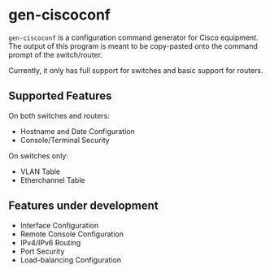 # gen-ciscoconf
`gen-ciscoconf` is a configuration command generator for Cisco equipment. The
output of this program is meant to be copy-pasted onto the command prompt of the
switch/router.

Currently, it only has full support for switches and basic support for routers.

## Supported Features

On both switches and routers:

- Hostname and Date Configuration
- Console/Terminal Security

On switches only:

- VLAN Table
- Etherchannel Table

## Features under development

- Interface Configuration
- Remote Console Configuration
- IPv4/IPv6 Routing
- Port Security
- Load-balancing Configuration
